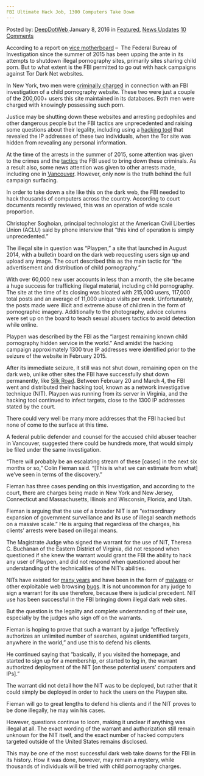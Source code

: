```yaml
---
FBI Ultimate Hack Job, 1300 Computers Take Down
---
```

<article class="post-listing post-12898 post type-post status-publish format-standard has-post-thumbnail hentry  tag-3345 tag-computers tag-fbi tag-hack tag-job tag-ultimate">
    <div class="post-inner">
        <span>Posted by: <a href="https://www.deepdotweb.com/author/admin/" title="">DeepDotWeb </a></span>
    <span>January 8, 2016</span>
    <span>in <a href="https://www.deepdotweb.com/category/deepdot-news/" rel="category tag">Featured</a>, <a href="https://www.deepdotweb.com/category/news-updates/" rel="category tag">News Updates</a></span>
    <span><a href="https://www.deepdotweb.com/2016/01/08/fbi-ultimate-hack-job-1300-computers-take-down/#comments">10 Comments</a></span>
    </p>
    <div class="clear"></div>
    <div class="entry">
    <p>According to a report on <a href="https://motherboard.vice.com/read/the-fbis-unprecedented-hacking-campaign-targeted-over-a-thousand-computers">vice motherboard</a> &#8211;  The Federal Bureau of Investigation since the summer of 2015 has been upping the ante in its attempts to shutdown illegal pornography sites, primarily sites sharing child porn. But to what extent is the FBI permitted to go out with hack campaigns against Tor Dark Net websites.</p>
    <p>In New York, two men were <a href="http://www.reuters.com/article/us-usa-crime-childporn-idUSKCN0PI2CH20150708">criminally charged</a> in connection with an FBI investigation of a child pornography website. These two were just a couple of the 200,000+ users this site maintained in its databases. Both men were charged with knowingly possessing such porn.</p>
    <p>Justice may be shutting down these websites and arresting pedophiles and other dangerous people but the FBI tactics are unprecedented and raising some questions about their legality, including using a <a href="https://motherboard.vice.com/read/the-fbis-unprecedented-hacking-campaign-targeted-over-a-thousand-computers">hacking tool</a> that revealed the IP addresses of these two individuals, when the Tor site was hidden from revealing any personal information.</p>
    <p>At the time of the arrests in the summer of 2015, some attention was given to the crimes and the <a href="https://motherboard.vice.com/read/the-fbi-hacked-a-dark-web-child-porn-site-to-unmask-its-visitors">tactics</a> the FBI used to bring down these criminals. As a result also, some news attention was given to other arrests made, including one in <a href="http://www.columbian.com/news/2015/jul/14/gaiser-teacher-arrested-on-child-porn-charge/">Vancouver</a>. However, only now is the truth behind the full campaign surfacing.</p>
    <p>In order to take down a site like this on the dark web, the FBI needed to hack thousands of computers across the country. According to court documents recently reviewed, this was an operation of wide scale proportion.</p>
    <p>Christopher Soghoian, principal technologist at the American Civil Liberties Union (ACLU) said by phone interview that “this kind of operation is simply unprecedented.”</p>
    <p>The illegal site in question was “Playpen,” a site that launched in August 2014, with a bulletin board on the dark web requesting users sign up and upload any image. The court described this as the main tactic for “the advertisement and distribution of child pornography.”</p>
    <p>With over 60,000 new user accounts in less than a month, the site became a huge success for trafficking illegal material, including child pornography. The site at the time of its closing was bloated with 215,000 users, 117,000 total posts and an average of 11,000 unique visits per week. Unfortunately, the posts made were illicit and extreme abuse of children in the form of pornographic imagery. Additionally to the photography, advice columns were set up on the board to teach sexual abusers tactics to avoid detection while online.</p>
    <p>Playpen was described by the FBI as the “largest remaining known child pornography hidden service in the world.” And amidst the hacking campaign approximately 1300 true IP addresses were identified prior to the seizure of the website in February 2015.</p>
    <p>After its immediate seizure, it still was not shut down, remaining open on the dark web, unlike other sites the FBI have successfully shut down permanently, like <a href="https://motherboard.vice.com/read/the-silk-road-is-shut-down-and-the-owner-is-in-custody">Silk Road</a>. Between February 20 and March 4, the FBI went and distributed their hacking tool, known as a network investigative technique (NIT). Playpen was running from its server in Virginia, and the hacking tool continued to infect targets, close to the 1300 IP addresses stated by the court.</p>
    <p>There could very well be many more addresses that the FBI hacked but none of come to the surface at this time.</p>
    <p>A federal public defender and counsel for the accused child abuser teacher in Vancouver, suggested there could be hundreds more, that would simply be filed under the same investigation.</p>
    <p>“There will probably be an escalating stream of these [cases] in the next six months or so,” Colin Fieman said. “[This is what we can estimate from what] we’ve seen in terms of the discovery.”</p>
    <p>Fieman has three cases pending on this investigation, and according to the court, there are charges being made in New York and New Jersey, Connecticut and Massachusetts, Illinois and Wisconsin, Florida, and Utah.</p>
    <p>Fieman is arguing that the use of a broader NIT is an “extraordinary expansion of government surveillance and its use of illegal search methods on a massive scale.” He is arguing that regardless of the charges, his clients’ arrests were based on illegal means.</p>
    <p>The Magistrate Judge who signed the warrant for the use of NIT, Theresa C. Buchanan of the Eastern District of Virginia, did not respond when questioned if she knew the warrant would grant the FBI the ability to hack any user of Playpen, and did not respond when questioned about her understanding of the technicalities of the NIT’s abilities.</p>
    <p>NITs have existed for <a href="http://www.wired.com/2009/04/fbi-spyware-pro/">many years</a> and have been in the form of <a href="https://www.washingtonpost.com/business/technology/2013/12/06/352ba174-5397-11e3-9e2c-e1d01116fd98_story.html">malware</a> or other exploitable web browsing <a href="http://www.wired.com/2013/09/freedom-hosting-fbi/">bugs</a>. It is not uncommon for any judge to sign a warrant for its use therefore, because there is judicial precedent. NIT use has been successful in the FBI bringing down illegal dark web sites.</p>
    <p>But the question is the legality and complete understanding of their use, especially by the judges who sign off on the warrants.</p>
    <p>Fieman is hoping to prove that such a warrant by a judge “effectively authorizes an unlimited number of searches, against unidentified targets, anywhere in the world,” and use this to defend his clients.</p>
    <p>He continued saying that “basically, if you visited the homepage, and started to sign up for a membership, or started to log in, the warrant authorized deployment of the NIT [on these potential users’ computers and IPs].”</p>
    <p>The warrant did not detail how the NIT was to be deployed, but rather that it could simply be deployed in order to hack the users on the Playpen site.</p>
    <p>Fieman will go to great lengths to defend his clients and if the NIT proves to be done illegally, he may win his cases.</p>
    <p>However, questions continue to loom, making it unclear if anything was illegal at all. The exact wording of the warrant and authorization still remain unknown for the NIT itself, and the exact number of hacked computers targeted outside of the United States remains disclosed.</p>
    <p>This may be one of the most successful dark web take downs for the FBI in its history. How it was done, however, may remain a mystery, while thousands of individuals will be tried with child pornography charges.</p>
    </div>
    <span style="display:none"><a href="https://www.deepdotweb.com/tag/1300/" rel="tag">1300</a> <a href="https://www.deepdotweb.com/tag/computers/" rel="tag">computers</a> <a href="https://www.deepdotweb.com/tag/fbi/" rel="tag">fbi</a> <a href="https://www.deepdotweb.com/tag/hack/" rel="tag">hack</a> <a href="https://www.deepdotweb.com/tag/job/" rel="tag">job</a> <a href="https://www.deepdotweb.com/tag/ultimate/" rel="tag">ultimate</a></span> <span style="display:none" class="updated">2016-01-08</span>
    <div style="display:none" class="vcard author" itemprop="author" itemscope itemtype="http://schema.org/Person"><strong class="fn" itemprop="name"><a href="https://www.deepdotweb.com/author/admin/" title="Posts by DeepDotWeb" rel="author">DeepDotWeb</a></strong></div>
    </div>
</article>

